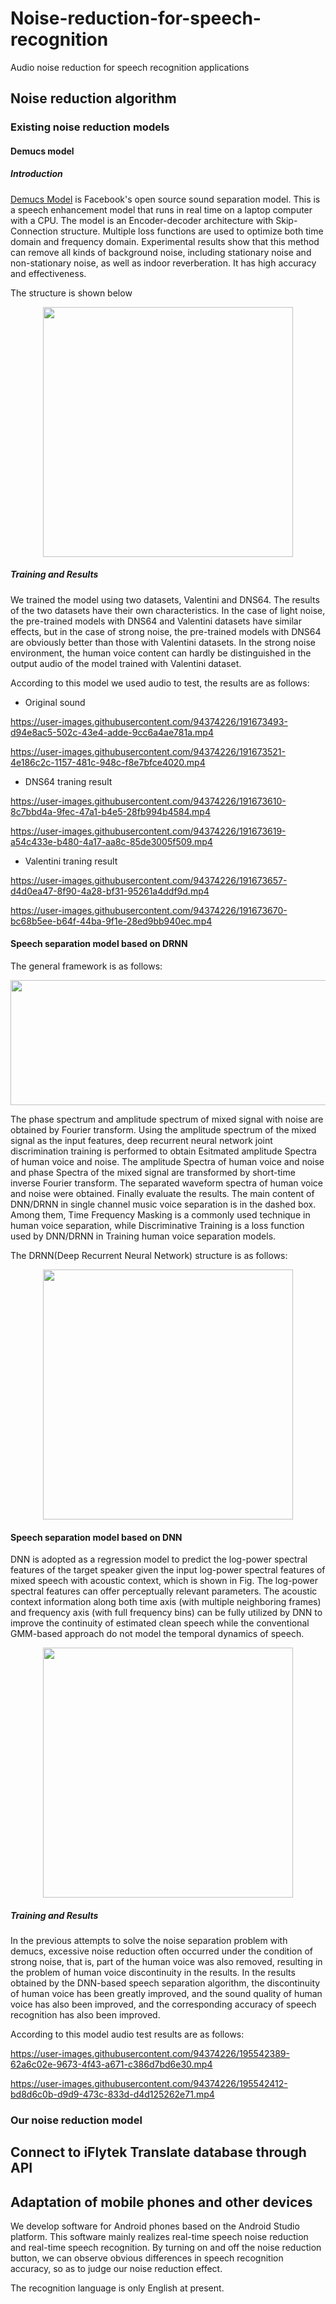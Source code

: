 # Noise-reduction-for-speech-recognition
Audio noise reduction for speech recognition applications

## Noise reduction algorithm
### Existing noise reduction models
#### Demucs model
##### Introduction
[Demucs Model](https://github.com/facebookresearch/denoiser) is Facebook's open source sound separation model. This is a speech enhancement model that runs in real time on a laptop computer with a CPU. The model is an Encoder-decoder architecture with Skip-Connection structure. Multiple loss functions are used to optimize both time domain and frequency domain. Experimental results show that this method can remove all kinds of background noise, including stationary noise and non-stationary noise, as well as indoor reverberation. It has high accuracy and effectiveness.

The structure is shown below

<div align=center><img src="https://github.com/chengshanpm/Noise_reduction_for_speech_recognition/blob/main/images/demucs.png" width="400" height="400" /></div>

##### Training and Results

We trained the model using two datasets, Valentini and DNS64. The results of the two datasets have their own characteristics. In the case of light noise, the pre-trained models with DNS64 and Valentini datasets have similar effects, but in the case of strong noise, the pre-trained models with DNS64 are obviously better than those with Valentini datasets. In the strong noise environment, the human voice content can hardly be distinguished in the output audio of the model trained with Valentini dataset.

According to this model we used audio to test, the results are as follows:

* Original sound

https://user-images.githubusercontent.com/94374226/191673493-d94e8ac5-502c-43e4-adde-9cc6a4ae781a.mp4

https://user-images.githubusercontent.com/94374226/191673521-4e186c2c-1157-481c-948c-f8e7bfce4020.mp4

* DNS64 traning result

https://user-images.githubusercontent.com/94374226/191673610-8c7bbd4a-9fec-47a1-b4e5-28fb994b4584.mp4

https://user-images.githubusercontent.com/94374226/191673619-a54c433e-b480-4a17-aa8c-85de3005f509.mp4

* Valentini traning result

https://user-images.githubusercontent.com/94374226/191673657-d4d0ea47-8f90-4a28-bf31-95261a4ddf9d.mp4

https://user-images.githubusercontent.com/94374226/191673670-bc68b5ee-b64f-44ba-9f1e-28ed9bb940ec.mp4

#### Speech separation model based on DRNN
The general framework is as follows:
<div align=center><img src="https://github.com/chengshanpm/Noise_reduction_for_speech_recognition/blob/main/images/proposed%20frame.png" width="600" height="200" /></div>

The phase spectrum and amplitude spectrum of mixed signal with noise are obtained by Fourier transform. Using the amplitude spectrum of the mixed signal as the input features, deep recurrent neural network joint discrimination training is performed to obtain Esitmated amplitude Spectra of human voice and noise. The amplitude Spectra of human voice and noise and phase Spectra of the mixed signal are transformed by short-time inverse Fourier transform. The separated waveform spectra of human voice and noise were obtained. Finally evaluate the results. The main content of DNN/DRNN in single channel music voice separation is in the dashed box. Among them, Time Frequency Masking is a commonly used technique in human voice separation, while Discriminative Training is a loss function used by DNN/DRNN in Training human voice separation models.

The DRNN(Deep Recurrent Neural Network) structure is as follows:
<div align=center><img src="https://github.com/chengshanpm/Noise_reduction_for_speech_recognition/blob/main/images/DRNN%20structure.png" width="400" height="400" /></div>

#### Speech separation model based on DNN
DNN is adopted as a regression model to predict the log-power spectral features of the target speaker given the input log-power spectral features of mixed speech with acoustic context, which is shown in Fig. The log-power spectral features can offer perceptually relevant parameters. The acoustic context information along both time axis (with multiple neighboring frames) and frequency axis (with full frequency bins) can be fully utilized by DNN to improve the continuity of estimated clean speech while the conventional GMM-based approach do not model the temporal dynamics of speech.
<div align=center><img src="https://github.com/chengshanpm/Noise_reduction_for_speech_recognition/blob/main/images/dnn.jpeg" width="400" height="400" /></div>

##### Training and Results
In the previous attempts to solve the noise separation problem with demucs, excessive noise reduction often occurred under the condition of strong noise, that is, part of the human voice was also removed, resulting in the problem of human voice discontinuity in the results. In the results obtained by the DNN-based speech separation algorithm, the discontinuity of human voice has been greatly improved, and the sound quality of human voice has also been improved, and the corresponding accuracy of speech recognition has also been improved.

According to this model audio test results are as follows:

https://user-images.githubusercontent.com/94374226/195542389-62a6c02e-9673-4f43-a671-c386d7bd6e30.mp4

https://user-images.githubusercontent.com/94374226/195542412-bd8d6c0b-d9d9-473c-833d-d4d125262e71.mp4

### Our noise reduction model



## Connect to iFlytek Translate database through API



## Adaptation of mobile phones and other devices
We develop software for Android phones based on the Android Studio platform. This software mainly realizes real-time speech noise reduction and real-time speech recognition. By turning on and off the noise reduction button, we can observe obvious differences in speech recognition accuracy, so as to judge our noise reduction effect.

The recognition language is only English at present.



